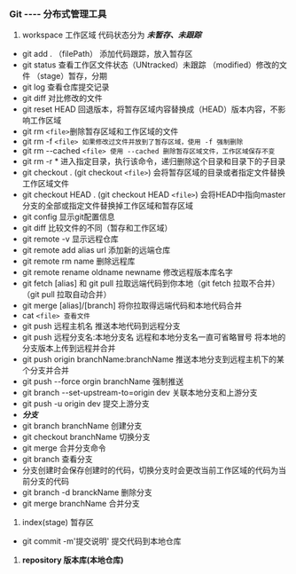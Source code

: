 ### Git ---- 分布式管理工具

1. workspace 工作区域 代码状态分为  ***未暂存、未跟踪***

* git add . （filePath） 添加代码跟踪，放入暂存区
* git status 查看工作区文件状态（UNtracked）未跟踪  （modified）修改的文件  （stage）暂存，分期
* git log 查看仓库提交记录
* git diff 对比修改的文件
* git reset HEAD 回退版本，将暂存区域内容替换成（HEAD）版本内容，不影响工作区域
* git rm `<file>`删除暂存区域和工作区域的文件
* git rm -f `<file> 如果修改过文件并放到了暂存区域，使用 -f 强制删除`
* git rm --cached `<file> 使用 --cached 删除暂存区域文件，工作区域保存不变`
* git rm -r * 进入指定目录，执行该命令，递归删除这个目录和目录下的子目录
* git checkout . (git checkout `<file>`) 会将暂存区域的目录或者指定文件替换工作区域文件
* git checkout HEAD . (git checkout HEAD `<file>`) 会将HEAD中指向master分支的全部或指定文件替换掉工作区域和暂存区域
* git config  显示git配置信息
* git diff 比较文件的不同（暂存和工作区域）
* git remote -v 显示远程仓库
* git remote add alias url 添加新的远端仓库
* git remote rm name 删除远程库
* git remote rename oldname newname 修改远程版本库名字
* git fetch [alias] 和 git pull  拉取远端代码到你本地（git fetch 拉取不合并）（git pull 拉取自动合并）
* git merge [alias]/[branch] 将你拉取得远端代码和本地代码合并
* cat `<file> 查看文件`
* git push 远程主机名 推送本地代码到远程分支
* git push 远程分支名:本地分支名  远程和本地分支名一直可省略冒号 将本地的分支版本上传到远程并合并
* git push origin branchName:branchName 推送本地分支到远程主机下的某个分支并合并
* git push --force orgin branchName 强制推送
* git branch  --set-upstream-to=origin dev 关联本地分支和上游分支
* git push -u origin dev 提交上游分支
* ***分支***
* git branch branchName 创建分支
* git checkout branchName 切换分支
* git merge 合并分支命令
* git branch 查看分支
* 分支创建时会保存创建时的代码，切换分支时会更改当前工作区域的代码为当前分支的代码
* git branch -d branckName 删除分支
* git merge branchName 合并分支

1. index(stage) 暂存区

* git commit -m'提交说明' 提交代码到本地仓库

1. **repository 版本库(本地仓库)**
